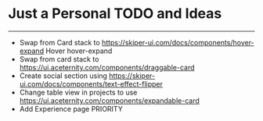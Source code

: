 # Just a Personal TODO and Ideas
___

- Swap from Card stack to https://skiper-ui.com/docs/components/hover-expand Hover hover-expand
- Swap from card stack to https://ui.aceternity.com/components/draggable-card 
- Create social section using https://skiper-ui.com/docs/components/text-effect-flipper
- Change table view in projects to use https://ui.aceternity.com/components/expandable-card
- Add Experience page PRIORITY